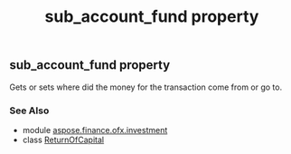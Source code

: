 ﻿---
title: sub_account_fund property
second_title: Aspose.Finance for Python via .NET API References
description: 
type: docs
weight: 80
url: /python-net/aspose.finance.ofx.investment/returnofcapital/sub_account_fund/
is_root: false
---

## sub_account_fund property


Gets or sets where did the money for the transaction come from or go to.

### See Also
* module [aspose.finance.ofx.investment](../../)
* class [ReturnOfCapital](/finance/python-net/aspose.finance.ofx.investment/returnofcapital)
